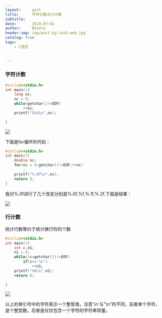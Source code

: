 ```yaml
---
layout:     post
title:      字符计数与行计数
subtitle:   
date:       2019-07-02
author:     Nikola
header-img: img/post-bg-ios9-web.jpg
catalog: true
tags:
    - C语言
    
    
---
```


### 字符计数

```c
#include<stdio.h>
int main(){
    long nc;
    nc = 0;
    while(getchar()!=EOF)
        ++nc;
    printf("%ld\n",nc);
        
}
```

![](https://nikolablog-1258612035.cos.ap-shanghai.myqcloud.com/20190702180315.png)

下面是for循环的代码：

```c
#include<stdio.h>
int main(){
    double nc;
    for(nc = 0;getchar()!=EOF;++nc)
        ;
    printf("%.0f\n",nc);
    return 0;
}
```

我对%.0f进行了几个改变分别是%.0f,%f,%.1f,%.2f,下面是结果：

![](https://nikolablog-1258612035.cos.ap-shanghai.myqcloud.com/20190702181720.png)



### 行计数

统计行数等价于统计换行符的个数

```c
#include<stdio.h>
int main(){
	int c,n1;
	n1 = 0;
	while((c=getchar())!=EOF)
		if(c=='\n')
            ++n1;
    printf("%d\n",n1);
    return 0;

}
```

![](https://nikolablog-1258612035.cos.ap-shanghai.myqcloud.com/20190702182850.png)

以上的单引号中的字符表示一个整型值，注意'\n'与"\n"的不同，前者单个字符，是个整型数。后者是仅仅包含一个字符的字符串常量。









